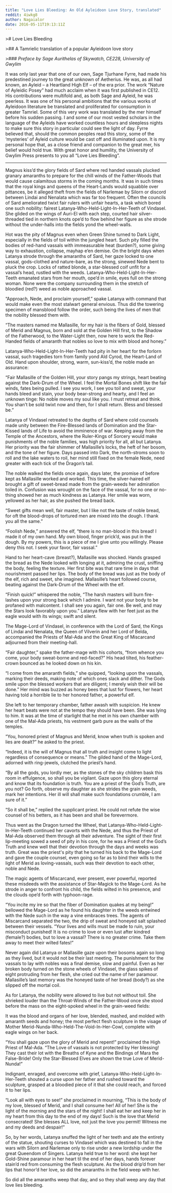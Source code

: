 ```yaml
---
title: "Love Lies Bleeding: An Old Ayleidoon Love Story, translated"
reddit: 4iwkg8
author: Nagaialor
date: 2016-05-11T19:13:11Z
---
```


&gt;# Love Lies Bleeding

&gt;## A Tamrielic translation of a popular Ayleidoon love story

&gt;### *Preface by Sage Aurithelas of Skywatch, CE228, University of Gwylim*

It was only last year that one of our own, Sage Tjurhane Fyrre, had made his predestined journey to the great unknown of Aetherius. He was, as all had known, an Ayleid – a Heartland High Elf – of the era prior.  The work “Nature of Ayleidic Posey” had much acclaim when it was first published in CE12.  His contributions were multifold and, as both Sage and Ayleid, he was peerless.  It was one of his personal ambitions that the various works of Ayleidoon literature be translated and proliferated for consumption in greater Tamriel.  Some of this very work was translated by the mer himself before his sudden passing.  I and some of our most vested scholars in the language of the Ayleids have worked countless hours and sleepless nights to make sure this story in particular could see the light of day.  Fyrre believed that, should the common peoples read this story, some of the ‘mysteries’ of Ayleid culture would be cast off and illuminated upon.  It is my personal hope that, as a close friend and companion to the great mer, his belief would hold true.  With great honor and humility,  the University of Gwylim Press presents to you all “Love Lies Bleeding”.

-------------------------------------------------------------------------------

Magnus kiss’d the glory fields of Sard where red handed vassals plucked granary amaranths to prepare for the chill winds of the Father-Woods that would cause calamitous storms in the coming months.  It was in such times that the royal kings and queens of the Heart-Lands would squabble over pittances, be it alleged theft from the fields of Narlemae by Silorn or discord between Lindai and Nenalata which was far too frequent.  Often the councils of Sard ameliorated twixt fair rulers with unfair hearts, a task which bored one such nobility: fairest Latanya-Who-Held-Light-In-Her-Teeth of Vindasel.  She glided on the wings of Auri-El with each step, courted hair silver-threaded tied in northern knots ope’d to flow behind her figure as she strode without the under-halls into the fields yond the wheel-walls. 

Hot was the pity of Magnus even when Green Shine turned to Dark Light, especially in the fields of toil within the jungled heart.  Such pity filled the bodies of red-hand vassals with immeasurable heat (burden?), some giving way to exhaustion, collapse, mayhap e’en demise.  On the bright days when Latanya strode through the amaranths of Sard, her gaze locked to one vassal, gods-clothed and nature-bare, as the strong, sinewed Nede bent to pluck the crop.  Locks of ratted blonde, a star-blessed coif unfit for a vassal’s head, rustled with the weeds.  Latanya-Who-Held-Light-In-Her-Teeth emanated stars from her mouth, ope’d in smile, eyes full on the strong woman.  None were the company surrounding them in the stretch of bloodied (red?) weed as noble approached vassal.

“Approach, Nede, and proclaim yourself,” spake Latanya with command that would make even the most stalwart general envious.  Thus did the towering specimen of mansblood follow the order, such being the lives of men that the nobility blessed them with.

“The masters named me Mallasille, for my hair is the fibers of Gold, blessed of Merid and Magnus, born and sold at the Golden Hill first, to the Shadow of the Fatherwood, to the Water-Light then, now here to work the Red-Handed fields of amaranth that nobles so love to mix with blood and honey.”

Latanya-Who-Held-Light-In-Her-Teeth had pity in her heart for the forlorn vassal, such tragedies torn from family yond Ald Cyrod, the Heart-Land of Old.  Hand upon shoulder, strong, warm, sun-kiss’d, the noble made an assurance:

“Fair Mallasille of the Golden Hill, your story pangs my strings, heart beating against the Dark-Drum of the Wheel.  I feel the Mortal Bones shift like the fair winds, fates being pulled.  I see you work, I see you toil and sweat, your hands bleed and stain, your body bear-strong and hearty, and I feel an unknown tinge: No noble moves my soul like you.  I must retreat and think.  You shan’t be sold twixt now and then, for I shall return.  Bless and blessed be.”

Latanya of Vindasel retreated to the depths of Sard where cold counsels made unity between the Fire-Blessed lands of Domination and the Star-Kissed lands of Life to avoid the imminence of war.  Keeping away from the Temple of the Ancestors, where the Ruler-Kings of Sorcery would make punishments of the noble families, was high priority for all, all but Latanya.  Her priority was the fair shimmer of Mallasille’s locks, the heft of her bosom, and the tone of her figure.  Days passed into Dark, the north-stroms soon to roll and the lake waters to roil, her mind still fixed on the female Nede, need greater with each tick of the Dragon’s tail.

The noble walked the fields once again, days later, the promise of before kept as Mallasille worked and worked.  This time, the silver-haired elf brought a gift of sweet-bread made from the grain-weeds her admiration toiled in.  Confusion was wrought on the face of the vassal, for no one or no-thing showed her as much kindness as Latanya.  Her smile was worn, yellowed as her hair, as she pushed the bread back.

“Sweet gifts mean well, fair master, but I like not the taste of noble bread, for oft the blood-drops of tortured men are mixed into the dough.  I thank you all the same.”

“Foolish Nede,” answered the elf, “there is no man-blood in this bread! I made it of my own hand.  My own blood, finger prick’d, was put in the dough.  By my powers, this is a piece of me I give unto you willingly.  Please deny this not.  I seek your favor, fair vassal.”

Hand to her heart-cave (breast?), Mallasille was shocked.  Hands grasped the bread as the Nede looked with longing at it, admiring the crust, sniffing the body, feeling the texture.  Her first bite was that rare time in days that nourishment passed her lips.  The body of the bread was just as the body of the elf, rich and sweet, she imagined.  Mallasille’s heart followed course, beating against the Dark-Drum of the Wheel with the elf.  

“Finish quick!” whispered the noble, “The harsh masters will burn fire-lashes upon your strong back which I admire.  I want not your body to be profaned with malcontent.  I shall see you again, fair one.  Be well, and may the Stars look favorably upon you.”  Latanya flew with her feet just as the eagle would with its wings; swift and silent.

The Mage-Lord of Vindasel, in conference with the Lord of Sard, the Kings of Lindai and Nenalata, the Queen of Vilverin and her Lord of Belda, accompanied the Priests of Mal-Ada and the Great King of Miscarcand adjourned from their meeting-hall. 

“Fair daughter,” spake the father-mage with his cohorts, “from whence you come, your body sweat-borne and red-faced?”  His head tilted, his feather-crown bounced as he looked down on his kin.

“I come from the amaranth fields,” she quipped, “looking upon the vassals, marking their deeds, making note of which ones slack and dither.  The Gods smile upon the blessed workers that are diligent; I merely wish their will be done.”  Her mind was buzzed as honey bees that lust for flowers, her heart having told a horrible lie to her honored father, a powerful elf.

She left to her temporary chamber, father awash with suspicion.  He knew her heart beats were not at the tempo they should have been.  She was lying to him.  It was at the time of starlight that he met in his own chamber with one of the Mal-Ada priests, his vestment garb pure as the walls of the temples.

“You, honored priest of Magnus and Merid, know when truth is spoken and lies are dealt?” he asked to the priest.

“Indeed, it is the will of Magnus that all truth and insight come to light regardless of consequence or means.”  The gilded hand of the Mage-Lord, adorned with ring-jewels, clutched the priest’s hand.

“By all the gods, you lordly mer, as the stones of the sky children bask this room in effulgence, so shall you be vigilant.  Gaze upon this glory eternal and know that its foundation is truth.  You are a priest of the God’s Truth, are you not?  Go forth, observe my daughter as she strides the grain weeds, mark her intentions.  Her ill will shall make such foundations crumble, I am sure of it.”

“So it shall be,” replied the supplicant priest.  He could not refute the wise counsel of his betters, as it has been and shall be forevermore.

Thus went as the Dragon turned the Wheel, that Latanya-Who-Held-Light-In-Her-Teeth continued her cavorts with the Nede, and thus the Priest of Mal-Ada observed them through all their adventure.  The sight of their first lip-meeting sowed a seed of pity in his core, for he was a Priest of the God’s Truth and knew well that their devotion through the days and weeks was truth.  Great was the priest's pity that he turned his back to the Mage-Lord and gave the couple counsel, even going so far as to bind their wills to the light of Merid as loving-vassals, such was their devotion to each other, noble and Nede.  

The magic agents of Miscarcand, ever present, ever powerful, reported these misdeeds with the assistance of Star-Magick to the Mage-Lord.  As he strode in anger to confront his child, the fields wilted in his presence, and the clouds ope’d forth with typhoon-rage.  

“You incite my ire so that the fiber of Domination quakes at my being!” bellowed the Mage-Lord as he found his daughter in the weeds entwined with the Nede such in the way a vine embraces trees.  The agents of Miscarcand separated the two, the drip of sweat and honeyed salt splashed between their vessels.  “Your lives and wills must be made to ruin, your misconduct punished!  It is no crime to love or even lust after kindred (female?) bodies, but to love a vassal?  There is no greater crime.  Take them away to meet their wilted fates!”

Never again did Latanya or Mallasille gaze upon their bosoms again so long as they lived, but it would not be their last meeting.  The punishment for the vassals to lay with nobles was a final demise, slow and painful.  Even as her broken body turned on the stone wheels of Vindasel, the glass spikes of eight protruding from her flesh, she cried out the name of her paramour.  Mallasille’s last memory was the honeyed taste of her bread (body?) as she slipped off the mortal coil.

As for Latanya, the nobility were allowed to live but not without toil.  She shrieked louder than the Throat-Winds of the Father-Wood once she stood before the mass on the eight-spoked wheel in the grain-weed fields:

It was the blood and organs of her love, blended, mashed, and molded with amaranth seeds and honey; the most perfect flesh sculpture in the visage of Mother Merid-Nunda-Who-Held-The-Void-In-Her-Cowl, complete with eagle wings on her back.

“You shall gaze upon the glory of Merid and repent!” proclaimed the High Priest of Mal-Ada.  “The Love of vassals is not protected by Her blessing!  They cast their lot with the Breaths of Kyne and the Bindings of Mara the False-Bride!  Only the Star-Blessed Elves are shown the true Love of Merid-Nunda!”

Indignant, enraged, and overcome with grief, Latanya-Who-Held-Light-In-Her-Teeth shouted a curse upon her father and rushed toward the sculpture, grasped at a bloodied piece of it that she could reach, and forced it to her lips.

“Look all with eyes to see!” she proclaimed in mourning, “This is the body of my love, blessed of Merid, and I shall consume her!  All of her!  She is the light of the morning and the stars of the night!  I shall eat her and keep her in my heart from this day to the end of my days!  Such is the love that Merid consecrated!  She blesses ALL love, not just the love you permit!  Witness me and my deeds and despair!”

So, by her words, Latanya snuffed the light of her teeth and ate the entirety of the statue, shouting curses to Vindasel which was destined to fall in the wars with Silorn and Narlemae only to rise under a new lordship under the great Queendom of Singers.  Latanya held true to her word: she kept her Gold-Shine paramour in her heart til the end of her days, hands forever stain’d red from consuming the flesh sculpture. As the blood drip’d from her lips that honor’d her love, so did the amaranths in the field weep with her.

So did all the amaranths weep that day, and so they shall weep any day that love lies bleeding.
	

